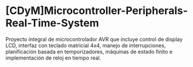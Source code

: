 # [CDyM]Microcontroller-Peripherals-Real-Time-System
Proyecto integral de microcontrolador AVR que incluye control de display LCD, interfaz con teclado matricial 4x4, manejo de interrupciones, planificación basada en temporizadores, máquinas de estado finito e implementación de reloj en tiempo real.

